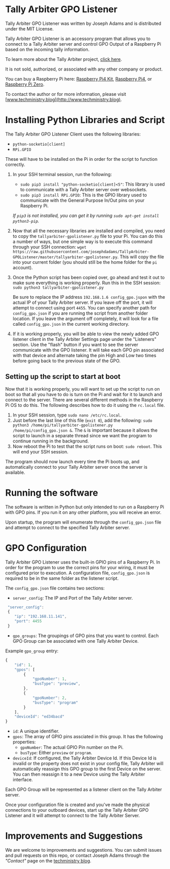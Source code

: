 # Tally Arbiter GPO Listener
Tally Arbiter GPO Listener was written by Joseph Adams and is distributed under the MIT License.

Tally Arbiter GPO Listener is an accessory program that allows you to connect to a Tally Arbiter server and control GPO Output of a Raspberry Pi based on the incoming tally information.

To learn more about the Tally Arbiter project, [click here](http://github.com/josephdadams/tallyarbiter).

It is not sold, authorized, or associated with any other company or product.

You can buy a Raspberry Pi here:
[Raspberry Pi4 Kit](https://www.amazon.com/CanaKit-Raspberry-8GB-Extreme-Kit/dp/B08B6F1FV5/),
[Raspberry Pi4](https://www.amazon.com/LoveRPi-Raspberry-Computer-Heatsinks-4GB/dp/B07WHZW881/), or 
[Raspberry Pi Zero](https://www.amazon.com/CanaKit-Raspberry-Wireless-Complete-Starter/dp/B072N3X39J/).

To contact the author or for more information, please visit [www.techministry.blog](http://www.techministry.blog).

# Installing Python Libraries and Script
The Tally Arbiter GPO Listener Client uses the following libraries:
* `python-socketio[client]`
* `RPi.GPIO`

These will have to be installed on the Pi in order for the script to function correctly.

1. In your SSH terminal session, run the following:
    * `sudo pip3 install "python-socketio[client]<5"`: This library is used to communicate with a Tally Arbiter server over websockets.
    * `sudo pip3 install RPi.GPIO`: This is the GPIO library used to communicate with the General Purpose In/Out pins on your Raspberry Pi.

    *If `pip3` is not installed, you can get it by running `sudo apt-get install python3-pip`.*

1. Now that all the necessary libraries are installed and compiled, you need to copy the `tallyarbiter-gpolistener.py` file to your Pi. You can do this a number of ways, but one simple way is to execute this command through your SSH connection: `wget https://raw.githubusercontent.com/josephdadams/TallyArbiter-GPOListener/master/tallyarbiter-gpolistener.py`. This will copy the file into your current folder (you should still be the home folder for the `pi` account).
1. Once the Python script has been copied over, go ahead and test it out to make sure everything is working properly. Run this in the SSH session: `sudo python3 tallyarbiter-gpolistener.py`
    
    Be sure to replace the IP address `192.168.1.6 config_gpo.jspon` with the actual IP of your Tally Arbiter server. If you leave off the port, it will attempt to connect using port `4455`. You can specify another path for `config_gpo.json` if you are running the script from another folder location. If you leave the argument off completely, it will look for a file called `config_gpo.json` in the current working directory.

1. If it is working properly, you will be able to view the newly added GPO listener client in the Tally Arbiter Settings page under the "Listeners" section. Use the "flash" button if you want to see the server communicate with the GPO listener. It will take each GPO pin associated with that device and alternate taking the pin High and Low two times before going back to the previous state of the GPO.

## Setting up the script to start at boot
Now that it is working properly, you will want to set up the script to run on boot so that all you have to do is turn on the Pi and wait for it to launch and connect to the server. There are several different methods in the Raspberry Pi OS to do this. The following describes how to do it using the `rc.local` file.
1. In your SSH session, type `sudo nano /etc/rc.local`.
1. Just before the last line of this file (`exit 0`), add the following: `sudo python3 /home/pi/tallyarbiter-gpolistener.py /home/pi/config_gpo.json &`. The `&` is important because it allows the script to launch in a separate thread since we want the program to continue running in the background.
1. Now reboot the Pi to test that the script runs on boot: `sudo reboot`. This will end your SSH session.

The program should now launch every time the Pi boots up, and automatically connect to your Tally Arbiter server once the server is available.

# Running the software
The software is written in Python but only intended to run on a Raspberry Pi with GPO pins. If you run it on any other platform, you will receive an error.

Upon startup, the program will enumerate through the `config_gpo.json` file and attempt to connect to the specified Tally Arbiter server.

# GPO Configuration
Tally Arbiter GPO Listener uses the built-in GPIO pins of a Raspberry Pi. In order for the program to use the correct pins for your wiring, it must be configured prior to execution. A configuration file, `config_gpo.json` is required to be in the same folder as the listener script.

The `config_gpo.json` file contains two sections:

* `server_config`: The IP and Port of the Tally Arbiter server.
```javascript
 "server_config":
 {
	"ip": "192.168.11.141",
	"port": 4455
 }
```

* `gpo_groups`: The groupings of GPO pins that you want to control. Each GPO Group can be associated with one Tally Arbiter Device.

Example `gpo_group` entry:
```javascript
{
	"id": 1,
	"gpos": [
		{
			"gpoNumber": 1,
			"busType": "preview",
		},
		{
			"gpoNumber": 2,
			"busType": "program"
		}
	],
	"deviceId": "ed34bacd"
}
```

* `id`: A unique identifier.
* `gpos`: The array of GPIO pins assciated in this group. It has the following properties:
	* `gpoNumber`: The actual GPIO Pin number on the Pi.
	* `busType`: Either `preview` or `program`.
* `deviceId`: If configured, the Tally Arbiter Device Id. If this Device Id is invalid or the property does not exist in your config file, Tally Arbiter will automatically reassign this GPO group to the first Device on the server. You can then reassign it to a new Device using the Tally Arbiter interface.

Each GPO Group will be represented as a listener client on the Tally Arbiter server.

Once your configuration file is created and you've made the physical connections to your outboard devices, start up the Tally Arbiter GPO Listener and it will attempt to connect to the Tally Arbiter Server.

# Improvements and Suggestions
We are welcome to improvements and suggestions.
You can submit issues and pull requests on this repo, or contact Joseph Adams through the *"Contact"* page on the [techministry blog](http://www.techministry.blog/contact).
